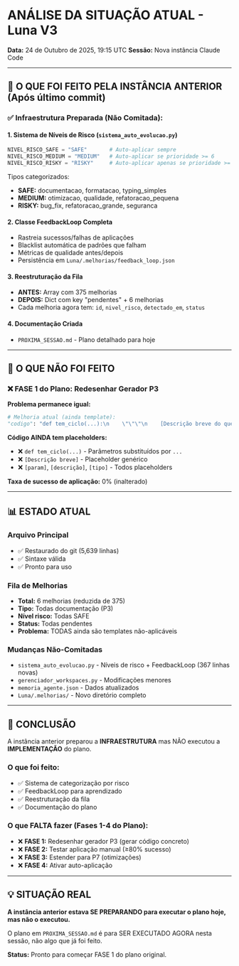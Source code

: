 # ANÁLISE DA SITUAÇÃO ATUAL - Luna V3
**Data:** 24 de Outubro de 2025, 19:15 UTC
**Sessão:** Nova instância Claude Code

---

## 🎯 O QUE FOI FEITO PELA INSTÂNCIA ANTERIOR (Após último commit)

### ✅ Infraestrutura Preparada (Não Comitada):

#### 1. Sistema de Níveis de Risco (`sistema_auto_evolucao.py`)
```python
NIVEL_RISCO_SAFE = "SAFE"       # Auto-aplicar sempre
NIVEL_RISCO_MEDIUM = "MEDIUM"   # Auto-aplicar se prioridade >= 6  
NIVEL_RISCO_RISKY = "RISKY"     # Auto-aplicar apenas se prioridade >= 9
```

Tipos categorizados:
- **SAFE:** documentacao, formatacao, typing_simples
- **MEDIUM:** otimizacao, qualidade, refatoracao_pequena
- **RISKY:** bug_fix, refatoracao_grande, seguranca

#### 2. Classe FeedbackLoop Completa
- Rastreia sucessos/falhas de aplicações
- Blacklist automática de padrões que falham
- Métricas de qualidade antes/depois
- Persistência em `Luna/.melhorias/feedback_loop.json`

#### 3. Reestruturação da Fila
- **ANTES:** Array com 375 melhorias
- **DEPOIS:** Dict com key "pendentes" + 6 melhorias
- Cada melhoria agora tem: `id`, `nivel_risco`, `detectado_em`, `status`

#### 4. Documentação Criada
- `PROXIMA_SESSAO.md` - Plano detalhado para hoje

---

## 🚨 O QUE NÃO FOI FEITO

### ❌ FASE 1 do Plano: Redesenhar Gerador P3

**Problema permanece igual:**
```python
# Melhoria atual (ainda template):
"codigo": "def tem_ciclo(...):\n    \"\"\"\n    [Descrição breve do que a função faz]\n\n    Args:\n        [param]: [descrição]\n\n    Returns:\n        [tipo]: [descrição]\n    \"\"\"\n    # implementação...\n"
```

**Código AINDA tem placeholders:**
- ❌ `def tem_ciclo(...)` - Parâmetros substituídos por `...`
- ❌ `[Descrição breve]` - Placeholder genérico
- ❌ `[param]`, `[descrição]`, `[tipo]` - Todos placeholders

**Taxa de sucesso de aplicação:** 0% (inalterado)

---

## 📊 ESTADO ATUAL

### Arquivo Principal
- ✅ Restaurado do git (5,639 linhas)
- ✅ Sintaxe válida
- ✅ Pronto para uso

### Fila de Melhorias
- **Total:** 6 melhorias (reduzida de 375)
- **Tipo:** Todas documentação (P3)
- **Nível risco:** Todas SAFE
- **Status:** Todas pendentes
- **Problema:** TODAS ainda são templates não-aplicáveis

### Mudanças Não-Comitadas
- `sistema_auto_evolucao.py` - Níveis de risco + FeedbackLoop (367 linhas novas)
- `gerenciador_workspaces.py` - Modificações menores
- `memoria_agente.json` - Dados atualizados
- `Luna/.melhorias/` - Novo diretório completo

---

## 🎯 CONCLUSÃO

A instância anterior preparou a **INFRAESTRUTURA** mas NÃO executou a **IMPLEMENTAÇÃO** do plano.

### O que foi feito:
- ✅ Sistema de categorização por risco
- ✅ FeedbackLoop para aprendizado
- ✅ Reestruturação da fila
- ✅ Documentação do plano

### O que FALTA fazer (Fases 1-4 do Plano):
- ❌ **FASE 1:** Redesenhar gerador P3 (gerar código concreto)
- ❌ **FASE 2:** Testar aplicação manual (≥80% sucesso)
- ❌ **FASE 3:** Estender para P7 (otimizações)
- ❌ **FASE 4:** Ativar auto-aplicação

---

## 💡 SITUAÇÃO REAL

**A instância anterior estava SE PREPARANDO para executar o plano hoje, mas não o executou.**

O plano em `PROXIMA_SESSAO.md` é para SER EXECUTADO AGORA nesta sessão, não algo que já foi feito.

**Status:** Pronto para começar FASE 1 do plano original.

